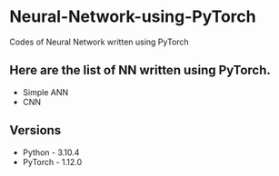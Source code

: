 # Neural-Network-using-PyTorch
Codes of Neural Network written using PyTorch

## Here are the list of NN written using PyTorch.
- Simple ANN
- CNN

## Versions
- Python - 3.10.4
- PyTorch - 1.12.0
